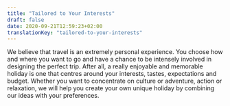 ```yaml
---
title: "Tailored to Your Interests"
draft: false
date: 2020-09-21T12:59:23+02:00
translationKey: "tailored-to-your-interests"
---
```

We believe that travel is an extremely personal experience. You choose how and where you want to go and have a chance to be intensely involved in designing the perfect trip. After all, a really enjoyable and memorable holiday is one that centres around your interests, tastes, expectations and budget. Whether you want to concentrate on culture or adventure, action or relaxation, we will help you create your own unique holiday by combining our ideas with your preferences.